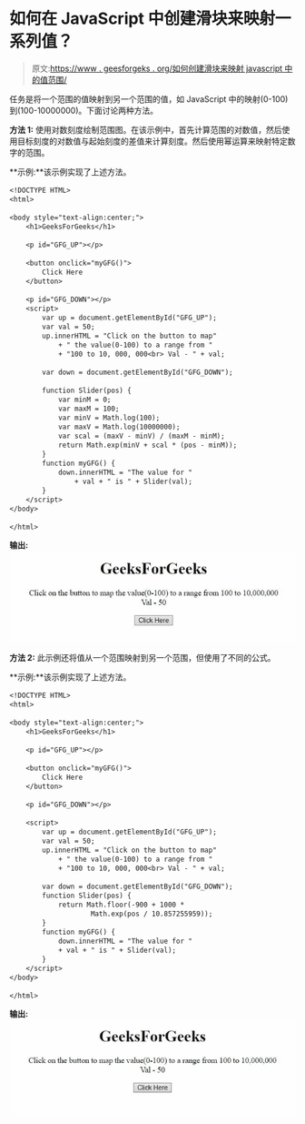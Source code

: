 # 如何在 JavaScript 中创建滑块来映射一系列值？

> 原文:[https://www . geesforgeks . org/如何创建滑块来映射 javascript 中的值范围/](https://www.geeksforgeeks.org/how-to-create-slider-to-map-a-range-of-values-in-javascript/)

任务是将一个范围的值映射到另一个范围的值，如 JavaScript 中的映射(0-100)到(100-10000000)。下面讨论两种方法。

**方法 1:** 使用对数刻度绘制范围图。在该示例中，首先计算范围的对数值，然后使用目标刻度的对数值与起始刻度的差值来计算刻度。然后使用幂运算来映射特定数字的范围。

**示例:**该示例实现了上述方法。

```
<!DOCTYPE HTML>
<html>

<body style="text-align:center;">
    <h1>GeeksForGeeks</h1>

    <p id="GFG_UP"></p>

    <button onclick="myGFG()">
        Click Here
    </button>

    <p id="GFG_DOWN"></p>
    <script>
        var up = document.getElementById("GFG_UP");
        var val = 50;
        up.innerHTML = "Click on the button to map"
            + " the value(0-100) to a range from "
            + "100 to 10, 000, 000<br> Val - " + val;

        var down = document.getElementById("GFG_DOWN");

        function Slider(pos) {
            var minM = 0;
            var maxM = 100;
            var minV = Math.log(100);
            var maxV = Math.log(10000000);
            var scal = (maxV - minV) / (maxM - minM);
            return Math.exp(minV + scal * (pos - minM));
        }
        function myGFG() {
            down.innerHTML = "The value for " 
                + val + " is " + Slider(val);
        }
    </script>
</body>

</html>
```

**输出:**
![](img/49a6c96b4b2286caa4e90a69a69f4026.png)

**方法 2:** 此示例还将值从一个范围映射到另一个范围，但使用了不同的公式。

**示例:**该示例实现了上述方法。

```
<!DOCTYPE HTML>
<html>

<body style="text-align:center;">
    <h1>GeeksForGeeks</h1>

    <p id="GFG_UP"></p>

    <button onclick="myGFG()">
        Click Here
    </button>

    <p id="GFG_DOWN"></p>

    <script>
        var up = document.getElementById("GFG_UP");
        var val = 50;
        up.innerHTML = "Click on the button to map"
            + " the value(0-100) to a range from "
            + "100 to 10, 000, 000<br> Val - " + val;

        var down = document.getElementById("GFG_DOWN");
        function Slider(pos) {
            return Math.floor(-900 + 1000 * 
                    Math.exp(pos / 10.857255959));
        }
        function myGFG() {
            down.innerHTML = "The value for " 
            + val + " is " + Slider(val);
        }
    </script>
</body>

</html>
```

**输出:**
![](img/4ce4832a53112704328d4abcefa9bcc4.png)